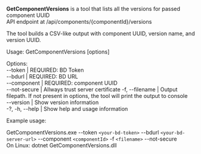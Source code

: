 **GetComponentVersions** is a tool that lists all the versions for passed component UUID  
API endpoint at /api/components/{componentId}/versions  

The tool builds a CSV-like output with component UUID, version name, and version UUID. 

Usage: GetComponentVersions [options]

Options:  
--token | REQUIRED: BD Token  
--bdurl | REQUIRED: BD URL  
--component | REQUIRED: component UUID  
--not-secure | Allways trust server certificate 
-f, --filename | Output filepath. If not present in options, the tool will print the output to console  
--version | Show version information  
-?, -h, --help | Show help and usage information

Example usage:  

GetComponentVersions.exe --token `<your-bd-token>` --bdurl `<your-bd-server-url>`  --component `<componentId>` -f `<filename>` --not-secure  
On Linux: dotnet GetComponentVersions.dll
